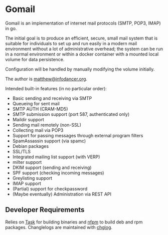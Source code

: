 # Gomail

Gomail is an implementation of internet mail protocols (SMTP, POP3, IMAP) in go.

The initial goal is to produce an efficient, secure, small mail system that is suitable for individuals 
to set up and run easily in a modern mail environment without a lot of administrative overhead; the system 
can be run in a normal environment or within a docker container with a mounted local volume for data persistence.

Configuration will be handled by manually modifying the volume initially.  

The author is <matthew@infodancer.org>.

Intended built-in features (in no particular order):

* Basic sending and receiving via SMTP
* Queueing for sent mail
* SMTP AUTH (CRAM-MD5)
* SMTP submission support (port 587, authenticated only)
* Maildir support
* Sending mail remotely (non-SSL)
* Collecting mail via POP3
* Support for passing messages through external program filters
* SpamAssassin support (via spamc)
* Debian packages
* SSL/TLS
* Integrated mailing list support (with VERP)
* milter support
* DKIM support (sending and receiving)
* SPF support (checking incoming messages)
* Greylisting support
* IMAP support
* (Partial) support for checkpassword
* (Maybe eventually) Administration via REST API

## Developer Requirements

Relies on [Task](https://taskfile.dev/) for building binaries and [nfpm](https://nfpm.goreleaser.com/) to build deb and rpm packages.  Changlelogs are maintained with [chglog](https://github.com/goreleaser/chglog).
